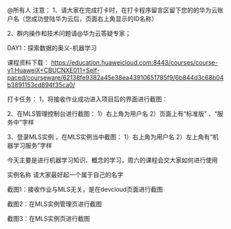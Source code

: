 @所有人
注意：
1、请大家在完成打卡时，在打卡程序留言区留下您的的华为云账户名（您成功登陆华为云后，页面右上角显示的ID名称）

2、群内操作和技术问题请@华为云答疑专家；


DAY1：探索数据的奥义-机器学习

课程资料下载：
https://education.huaweicloud.com:8443/courses/course-v1:HuaweiX+CBUCNXE011+Self-paced/courseware/62138fe9382a45e38ea43910651785f9/6b844d3c68b04b3891153cd894f35ca0/

打卡任务：
1，将接收作业成功进入项目后的界面进行截图：

2、在MLS管理控制台进行截图：
1）右上角为用户名
2）页面上有“标准版” 、“服务中”字样

3、登录MLS实例 ，在MLS实例当中截图：
1）右上角为用户名
2）左上角有“机器学习服务”字样


今天主要是进行机器学习知识、概念的学习，周六的课程会交大家如何进行使用


实例名称 请大家最好起一个属于自己的名字

截图1：接收作业与MLS无关，是在devcloud页面进行截图

截图2：在MLS实例管理页进行截图

截图3：在MLS实例页进行截图
